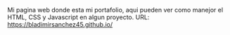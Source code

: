 Mi pagina web donde esta mi portafolio, aqui pueden ver como manejor el HTML, CSS y Javascript en algun proyecto.
URL:
https://bladimirsanchez45.github.io/
